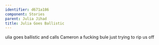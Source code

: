 ```yaml
---
identifier: d671a186
component: Stories
parent: Julia Jihad 
title: Julia Goes Ballistic
---
```

ulia goes ballistic and calls Cameron a fucking bule just trying to rip
us off
